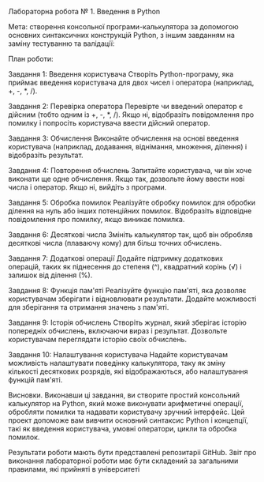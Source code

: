 Лабораторна робота № 1. Введення в Python

Мета: створення консольної програми-калькулятора за допомогою основних синтаксичних конструкцій Python, з іншим завданням на заміну тестуванню та валідації:

План роботи:

Завдання 1: Введення користувача
Створіть Python-програму, яка приймає введення користувача для двох чисел і оператора (наприклад, +, -, *, /).

Завдання 2: Перевірка оператора
Перевірте чи введений оператор є дійсним (тобто одним із +, -, *, /). Якщо ні, відобразіть повідомлення про помилку і попросіть користувача ввести дійсний оператор.

Завдання 3: Обчислення
Виконайте обчислення на основі введення користувача (наприклад, додавання, віднімання, множення, ділення) і відобразіть результат.

Завдання 4: Повторення обчислень
Запитайте користувача, чи він хоче виконати ще одне обчислення. Якщо так, дозвольте йому ввести нові числа і оператор. Якщо ні, вийдіть з програми.

Завдання 5: Обробка помилок
Реалізуйте обробку помилок для обробки ділення на нуль або інших потенційних помилок. Відобразіть відповідне повідомлення про помилку, якщо виникає помилка.

Завдання 6: Десяткові числа
Змініть калькулятор так, щоб він обробляв десяткові числа (плаваючу кому) для більш точних обчислень.

Завдання 7: Додаткові операції
Додайте підтримку додаткових операцій, таких як піднесення до степеня (^), квадратний корінь (√) і залишок від ділення (%).

Завдання 8: Функція пам'яті
Реалізуйте функцію пам'яті, яка дозволяє користувачам зберігати і відновлювати результати. Додайте можливості для зберігання та отримання значень з пам'яті.

Завдання 9: Історія обчислень
Створіть журнал, який зберігає історію попередніх обчислень, включаючи вираз і результат. Дозвольте користувачам переглядати історію своїх обчислень.

Завдання 10: Налаштування користувача
Надайте користувачам можливість налаштувати поведінку калькулятора, таку як зміну кількості десяткових розрядів, які відображаються, або налаштування функцій пам'яті.

Висновки. Виконавши ці завдання, ви створите простий консольний калькулятор на Python, який може виконувати арифметичні операції, обробляти помилки та надавати користувачу зручний інтерфейс. Цей проект допоможе вам вивчити основний синтаксис Python і концепції, такі як введення користувача, умовні оператори, цикли та обробка помилок.

Результати роботи мають бути представлені репозитаріі GitHub. Звіт про виконання лабораторної роботи має бути складений за загальними правилами, які прийняті в університеті
